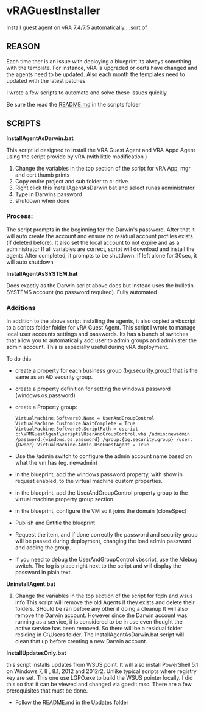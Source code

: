 # vRAGuestInstaller
Install guest agent on vRA 7.4/7.5 automatically....sort of

## REASON
Each time ther is an issue with deploying a blueprint its always something with the template. For instance, vRA is upgraded or certs have changed and the agents need to be updated. 
Also each month the templates need to updated with the latest patches. 

I wrote a few scripts to automate and solve these issues quickly. 

Be sure the read the [README.md](Scripts/README.md) in the scripts folder

## SCRIPTS
**InstallAgentAsDarwin.bat**

This script id designed to install the VRA Guest Agent and VRA Appd Agent using the script provide by vRA (with little modification )
 1. Change the variables in the top section of the script for vRA App, mgr and cert thumb prints
 2. Copy entire project and sub folder to c: drive. 
 3. Right click this InstallAgentAsDarwin.bat and select runas administrator
 4. Type in Darwins password
 5. shutdown when done
 
### Process: 

The script prompts in the beginning for the Darwin's password. After that it will auto create the account and ensure no residual account profiles exists (if deleted before).
It also set the local account to not expire and as a administrator
If all variables are correct, script will download and install the agents
After completed, it prompts to be shutdown. If left alone for 30sec, it will auto shutdown

**InstallAgentAsSYSTEM.bat**

Does exactly as the Darwin script above does but instead uses the bulletin SYSTEMS account (no password required). Fully automated

### Additions

In addition to the above script installing the agents, it also copied a vbscript to a scripts folder folder for vRA Guest Agent. This script I wrote to manage local user accounts settings and passwords. Its has a bunch of switches that allow you to automatically add user to admin groups and administer the admin account. This is especially useful during vRA deployment. 

To do this
 - create a property for each business group (bg.security.group) that is the same as an AD security group. 
 - create a property definition for setting the windows password (windows.os.password)
 - create a Property group:

    `
    VirtualMachine.Software0.Name = UserAndGroupControl
    VirtualMachine.Customize.WaitComplete = True
    VirtualMachine.Software0.ScriptPath = cscript c:\VRMGuestAgent\scripts\UserAndGroupControl.vbs /admin:newadmin /password:{windows.os.password} /group:{bg.security.group} /user:{Owner}
    VirtualMachine.Admin.UseGuestAgent = True
    `

 - Use the /admin switch to configure the admin account name based on what the vm has (eg. newadmin)
 - in the blueprint, add the windows password property, with show in request enabled, to the virtual machine custom properties. 
 - in the blueprint, add the UserAndGroupControl property group to the virtual machine property group section. 
 - in the blueprint, configure the VM so it joins the domain (cloneSpec)
 - Publish and Entitle the blueprint
 - Request the item, and if done correctly the password and security group will be passed during deployment, changing the load admin password and adding the group. 
 - If you need to debug the UserAndGroupControl vbscript, use the /debug switch. The log is place right next to the script and will display the password in plain text. 


**UninstallAgent.bat**

 1. Change the variables in the top section of the script for fqdn and wsus info
This script will remove the old Agents if they exists and delete their folders. SHould be ran before any other if doing a cleanup
It will also remove the Darwin account. However since the Darwin account was running as a service, it is considered to be in use even thought the active service has been removed. So there will be a residual folder residing in C:\Users folder. The InstallAgentAsDarwin.bat script will clean that up before creating a new Darwin account. 

**InstallUpdatesOnly.bat**

this script installs updates from WSUS point. It will also install PowerShell 5.1 on Windows 7, 8 , 8.1, 2012 and 2012r2. Unlike typical scripts where registry key are set. 
This one use LGPO.exe to build the WSUS pointer locally. I did this so that it can be viewed and changed via gpedit.msc. There are a few prerequisites that must be done. 
 - Follow the [README.md](Updates/README.md) in the Updates folder